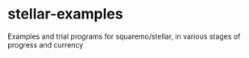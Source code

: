 # stellar-examples
Examples and trial programs for squaremo/stellar, in various stages of progress and currency
